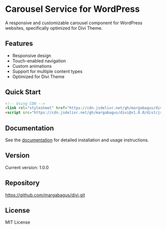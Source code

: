 # Carousel Service for WordPress

A responsive and customizable carousel component for WordPress websites, specifically optimized for Divi Theme.

## Features
- Responsive design
- Touch-enabled navigation
- Custom animations
- Support for multiple content types
- Optimized for Divi Theme

## Quick Start
```html
<!-- Using CDN -->
<link rel="stylesheet" href="https://cdn.jsdelivr.net/gh/margabagus/divi@v1.0.0/dist/css/carousel-service.min.css">
<script src="https://cdn.jsdelivr.net/gh/margabagus/divi@v1.0.0/dist/js/carousel-service.min.js"></script>
```

## Documentation
See the [documentation](docs/USAGE.md) for detailed installation and usage instructions.

## Version
Current version: 1.0.0

## Repository
https://github.com/margabagus/divi.git

## License
MIT License
